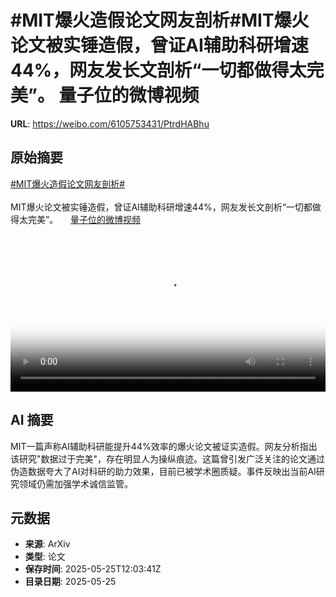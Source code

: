 # #MIT爆火造假论文网友剖析#MIT爆火论文被实锤造假，曾证AI辅助科研增速44%，网友发长文剖析“一切都做得太完美”。 量子位的微博视频

**URL**: https://weibo.com/6105753431/PtrdHABhu

## 原始摘要

<a href="https://m.weibo.cn/search?containerid=231522type%3D1%26t%3D10%26q%3D%23MIT%E7%88%86%E7%81%AB%E9%80%A0%E5%81%87%E8%AE%BA%E6%96%87%E7%BD%91%E5%8F%8B%E5%89%96%E6%9E%90%23&amp;extparam=%23MIT%E7%88%86%E7%81%AB%E9%80%A0%E5%81%87%E8%AE%BA%E6%96%87%E7%BD%91%E5%8F%8B%E5%89%96%E6%9E%90%23" data-hide=""><span class="surl-text">#MIT爆火造假论文网友剖析#</span></a><br><br>MIT爆火论文被实锤造假，曾证AI辅助科研增速44%，网友发长文剖析“一切都做得太完美”。 <a href="https://video.weibo.com/show?fid=1034:5169977771360309" data-hide=""><span class="url-icon"><img style="width: 1rem;height: 1rem" src="https://h5.sinaimg.cn/upload/2015/09/25/3/timeline_card_small_video_default.png" referrerpolicy="no-referrer"></span><span class="surl-text">量子位的微博视频</span></a> <br clear="both"><div style="clear: both"></div><video controls="controls" poster="https://tvax2.sinaimg.cn/orj480/006Fd7o3ly1i1r0vcfqntj30u01hcwgk.jpg" style="width: 100%"><source src="https://f.video.weibocdn.com/o0/aIiJkUxOlx08ovjnnEtW01041200nEkz0E010.mp4?label=mp4_720p&amp;template=720x1280.24.0&amp;ori=0&amp;ps=1CwnkDw1GXwCQx&amp;Expires=1748178176&amp;ssig=0slNwuErFd&amp;KID=unistore,video"><source src="https://f.video.weibocdn.com/o0/KkTjRSNFlx08ovjnGum401041200duNX0E010.mp4?label=mp4_hd&amp;template=540x960.24.0&amp;ori=0&amp;ps=1CwnkDw1GXwCQx&amp;Expires=1748178176&amp;ssig=Lt4rg%2FC4B9&amp;KID=unistore,video"><source src="https://f.video.weibocdn.com/o0/bdTG2HWxlx08ovjnn0Gc010412007ig70E010.mp4?label=mp4_ld&amp;template=360x640.24.0&amp;ori=0&amp;ps=1CwnkDw1GXwCQx&amp;Expires=1748178176&amp;ssig=aVa9MdvaSS&amp;KID=unistore,video"><p>视频无法显示，请前往<a href="https://video.weibo.com/show?fid=1034%3A5169977771360309" target="_blank" rel="noopener noreferrer">微博视频</a>观看。</p></video>

## AI 摘要

MIT一篇声称AI辅助科研能提升44%效率的爆火论文被证实造假。网友分析指出该研究"数据过于完美"，存在明显人为操纵痕迹。这篇曾引发广泛关注的论文通过伪造数据夸大了AI对科研的助力效果，目前已被学术圈质疑。事件反映出当前AI研究领域仍需加强学术诚信监管。

## 元数据

- **来源**: ArXiv
- **类型**: 论文
- **保存时间**: 2025-05-25T12:03:41Z
- **目录日期**: 2025-05-25
